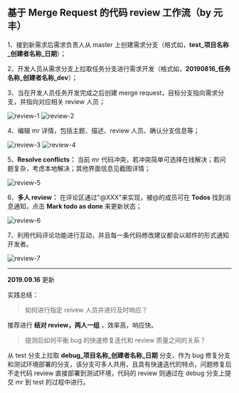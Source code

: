 ## 基于 Merge Request 的代码 review 工作流（by 元丰）

1、接到新需求后需求负责人从 master 上创建需求分支（格式如，**test_项目名称_创建者名称_日期**）；

2、开发人员从需求分支上拉取任务分支进行需求开发（格式如，**20190816_任务名称_创建者名称_dev**）；

3、当在开发人员任务开发完成之后创建 merge request，目标分支指向需求分支，并指向对应相关 review 人员；

![review-1](https://github.com/qinyuanf/front-end-Weekly/blob/master/screenshot/review/review-1.png "review-1")
![review-2](https://github.com/qinyuanf/front-end-Weekly/blob/master/screenshot/review/review-2.png "review-2")

4、编辑 mr 详情，包括主题、描述、review 人员、确认分支信息等；

![review-3](https://github.com/qinyuanf/front-end-Weekly/blob/master/screenshot/review/review-3.png "review-3")
![review-4](https://github.com/qinyuanf/front-end-Weekly/blob/master/screenshot/review/review-4.png "review-4")

5、**Resolve conflicts：** 当前 mr 代码冲突，若冲突简单可选择在线解决；若问题复杂，考虑本地解决；其他界面信息见截图详情；

![review-5](https://github.com/qinyuanf/front-end-Weekly/blob/master/screenshot/review/review-5.png "review-5")

6、**多人 review：** 在评论区通过"@XXX"来实现，被@的成员可在 **Todos** 找到消息通知，点击 **Mark todo as done** 来更新状态；

![review-6](https://github.com/qinyuanf/front-end-Weekly/blob/master/screenshot/review/review-6.png "review-6")

7、利用代码评论功能进行互动，并且每一条代码修改建议都会以邮件的形式通知开发者。

![review-7](https://github.com/qinyuanf/front-end-Weekly/blob/master/screenshot/review/review-7.png "review-7")

***
**2019.09.16** 更新

实践总结：

> 如何进行指定 reivew 人员并进行及时响应？

推荐进行 **结对 review，两人一组** ，效率高，响应快。

> 提测后如何平衡 bug 的快速修复迭代和 review 质量之间的关系？

从 test 分支上拉取 **debug_项目名称_创建者名称_日期**
分支，作为 bug 修复分支和测试环境部署的分支，该分支可多人共用，且具有快速迭代的特点，问题修复后不走代码 review 直接部署到测试环境，代码的 review 则通过在 debug 分支上提交 mr 到 test 的过程中进行。

